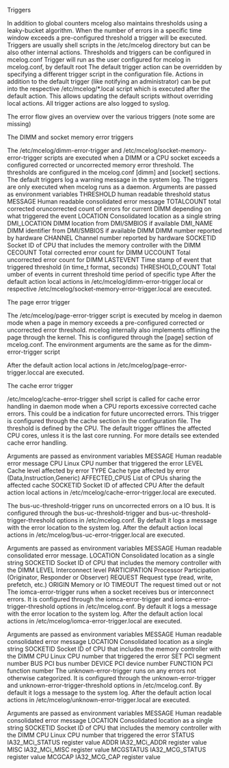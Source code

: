 Triggers

In addition to global counters mcelog also maintains thresholds using a leaky-bucket algorithm. When the number of errors in a specific time window exceeds a pre-configured threshold a trigger will be executed. Triggers are usually shell scripts in the /etc/mcelog directory but can be also other internal actions. Thresholds and triggers can be configured in mcelog.conf
Trigger will run as the user configured for mcelog in mcelog.conf, by default root The default trigger action can be overridden by specifying a different trigger script in the configuration file. Actions in addition to the default trigger (like notifying an administrator) can be put into the respective /etc/mcelog/*.local script which is executed after the default action. This allows updating the default scripts without overriding local actions. All trigger actions are also logged to syslog.

The error flow gives an overview over the various triggers (note some are missing)

The DIMM and socket memory error triggers

The /etc/mcelog/dimm-error-trigger and /etc/mcelog/socket-memory-error-trigger scripts are executed when a DIMM or a CPU socket exceeds a configured corrected or uncorrected memory error threshold. The thresholds are configured in the mcelog.conf [dimm] and [socket] sections. The default triggers log a warning message in the system log. The triggers are only executed when mcelog runs as a daemon.
Arguments are passed as environment variables
THRESHOLD	human readable threshold status
MESSAGE	Human readable consolidated error message
TOTALCOUNT	total corrected oruncorrected count of errors for current DIMM depending on what triggered the event
LOCATION	Consolidated location as a single string
DMI_LOCATION	DIMM location from DMI/SMBIOS if available
DMI_NAME	DIMM identifier from DMI/SMBIOS if available
DIMM	DIMM number reported by hardware
CHANNEL	Channel number reported by hardware
SOCKETID	Socket ID of CPU that includes the memory controller with the DIMM
CECOUNT	Total corrected error count for DIMM
UCCOUNT	Total uncorrected error count for DIMM
LASTEVENT	Time stamp of event that triggered threshold (in time_t format, seconds)
THRESHOLD_COUNT	Total umber of events in current threshold time period of specific type
After the default action local actions in /etc/mcelog/dimm-error-trigger.local or respective /etc/mcelog/socket-memory-error-trigger.local are executed.

The page error trigger

The /etc/mcelog/page-error-trigger script is executed by mcelog in daemon mode when a page in memory exceeds a pre-configured corrected or uncorrected error threshold. mcelog internally also implements offlining the page through the kernel. This is configured through the [page] section of mcelog.conf.
The environment arguments are the same as for the dimm-error-trigger script

After the default action local actions in /etc/mcelog/page-error-trigger.loccal are executed.

The cache error trigger

/etc/mcelog/cache-error-trigger shell script is called for cache error handling in daemon mode when a CPU reports excessive corrected cache errors. This could be a indication for future uncorrected errors.
This trigger is configured through the cache section in the configuration file. The threshold is defined by the CPU. The default trigger offlines the affected CPU cores, unless it is the last core running. For more details see extended cache error handling.

Arguments are passed as environment variables
MESSAGE	Human readable error message
CPU	Linux CPU number that triggered the error
LEVEL	Cache level affected by error
TYPE	Cache type affected by error (Data,Instruction,Generic)
AFFECTED_CPUS	List of CPUs sharing the affected cache
SOCKETID	Socket ID of affected CPU
After the default action local actions in /etc/mcelog/cache-error-trigger.local are executed.

The bus-uc-threshold-trigger runs on uncorrected errors on a IO bus. It is configured through the bus-uc-threshold-trigger and bus-uc-threshold-trigger-threshold options in /etc/mcelog.conf. By default it logs a message with the error location to the system log. After the default action local actions in /etc/mcelog/bus-uc-error-trigger.local are executed.

Arguments are passed as environment variables
MESSAGE	Human readable consolidated error message.
LOCATION	Consolidated location as a single string
SOCKETID	Socket ID of CPU that includes the memory controller with the DIMM
LEVEL	Interconnect level
PARTICIPATION	Processor Participation (Originator, Responder or Observer)
REQUEST	Request type (read, write, prefetch, etc.)
ORIGIN	Memory or IO
TIMEOUT	The request timed out or not
The iomca-error-trigger runs when a socket receives bus or interconnect errors. It is configured through the iomca-error-trigger and iomca-error-trigger-threshold options in /etc/mcelog.conf. By default it logs a message with the error location to the system log. After the default action local actions in /etc/mcelog/iomca-error-trigger.local are executed.

Arguments are passed as environment variables
MESSAGE	Human readable consolidated error message
LOCATION	Consolidated location as a single string
SOCKETID	Socket ID of CPU that includes the memory controller with the DIMM
CPU	Linux CPU number that triggered the error
SET	PCI segment number
BUS	PCI bus number
DEVICE	PCI device number
FUNCTION	PCI function number
The unknown-error-trigger runs on any errors not otherwise categorized. It is configured through the unknown-error-trigger and unknown-error-trigger-threshold options in /etc/mcelog.conf. By default it logs a message to the system log. After the default action local actions in /etc/mcelog/unknown-error-trigger.local are executed.

Arguments are passed as environment variables
MESSAGE	Human readable consolidated error message
LOCATION	Consolidated location as a single string
SOCKETID	Socket ID of CPU that includes the memory controller with the DIMM
CPU	Linux CPU number that triggered the error
STATUS	IA32_MCi_STATUS register value
ADDR	IA32_MCi_ADDR register value
MISC	IA32_MCi_MISC register value
MCGSTATUS	IA32_MCG_STATUS register value
MCGCAP	IA32_MCG_CAP register value

